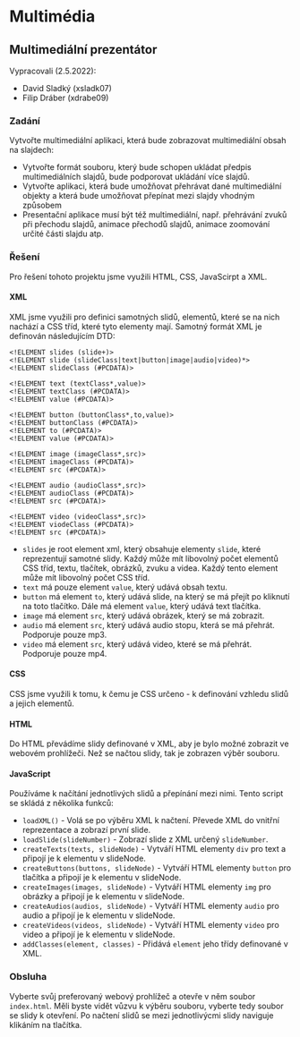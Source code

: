 # Multimédia
## Multimediální prezentátor
Vypracovali (2.5.2022):
* David Sladký (xsladk07)
* Filip Dráber (xdrabe09)

### Zadání
Vytvořte multimediální aplikaci, která bude zobrazovat multimediální obsah na slajdech:
* Vytvořte formát souboru, který bude schopen ukládat předpis multimediálních slajdů, bude podporovat ukládání více slajdů.
* Vytvořte aplikaci, která bude umožňovat přehrávat dané multimediální objekty a která bude umožňovat přepínat mezi slajdy vhodným způsobem
* Presentační aplikace musí být též multimediální, např. přehrávání zvuků při přechodu slajdů, animace přechodů slajdů, animace zoomování určité části slajdu atp.

### Řešení
Pro řešení tohoto projektu jsme využili HTML, CSS, JavaScirpt a XML.

#### XML
XML jsme využili pro definici samotných slidů, elementů, které se na nich nachází a CSS tříd, které tyto elementy mají. Samotný formát XML je definován následujícím DTD:
```
<!ELEMENT slides (slide+)>
<!ELEMENT slide (slideClass|text|button|image|audio|video)*>
<!ELEMENT slideClass (#PCDATA)>

<!ELEMENT text (textClass*,value)>
<!ELEMENT textClass (#PCDATA)>
<!ELEMENT value (#PCDATA)>

<!ELEMENT button (buttonClass*,to,value)>
<!ELEMENT buttonClass (#PCDATA)>
<!ELEMENT to (#PCDATA)>
<!ELEMENT value (#PCDATA)>

<!ELEMENT image (imageClass*,src)>
<!ELEMENT imageClass (#PCDATA)>
<!ELEMENT src (#PCDATA)>

<!ELEMENT audio (audioClass*,src)>
<!ELEMENT audioClass (#PCDATA)>
<!ELEMENT src (#PCDATA)>

<!ELEMENT video (videoClass*,src)>
<!ELEMENT viodeClass (#PCDATA)>
<!ELEMENT src (#PCDATA)>
```
* `slides` je root element xml, který obsahuje elementy `slide`, které reprezentují samotné slidy. Každý může mít libovolný počet elementů CSS tříd, textu, tlačítek, obrázků, zvuku a videa. Každý tento element může mít libovolný počet CSS tříd. 
* `text` má pouze element `value`, který udává obsah textu.
* `button` má element `to`, který udává slide, na který se má přejít po kliknutí na toto tlačítko. Dále má element `value`, který udává text tlačítka.
* `image` má element `src`, který udává obrázek, který se má zobrazit.
* `audio` má element `src`, který udává audio stopu, která se má přehrát. Podporuje pouze mp3.
* `video` má element `src`, který udává video, které se má přehrát. Podporuje pouze mp4.

#### CSS
CSS jsme využili k tomu, k čemu je CSS určeno - k definování vzhledu slidů a jejich elementů.

#### HTML
Do HTML převádíme slidy definované v XML, aby je bylo možné zobrazit ve webovém prohlížeči. Než se načtou slidy, tak je zobrazen výběr souboru.

#### JavaScript
Používáme k načítání jednotlivých slidů a přepínání mezi nimi. Tento script se skládá z několika funkců:
* `loadXML()` - Volá se po výběru XML k načtení. Převede XML do vnitřní reprezentace a zobrazí první slide.
* `loadSlide(slideNumber)` - Zobrazí slide z XML určený `slideNumber`.
* `createTexts(texts, slideNode)` - Vytváří HTML elementy `div` pro text a připojí je k elementu v slideNode.
* `createButtons(buttons, slideNode)` - Vytváří HTML elementy `button` pro tlačítka a připojí je k elementu v slideNode.
* `createImages(images, slideNode)` - Vytváří HTML elementy `img` pro obrázky a připojí je k elementu v slideNode.
* `createAudios(audios, slideNode)` - Vytváří HTML elementy `audio` pro audio a připojí je k elementu v slideNode.
* `createVideos(videos, slideNode)` - Vytváří HTML elementy `video` pro video a připojí je k elementu v slideNode.
* `addClasses(element, classes)` - Přidává `element` jeho třídy definované v XML.

### Obsluha
Vyberte svůj preferovaný webový prohlížeč a otevře v něm soubor `index.html`. Měli byste vidět vůzvu k výběru souboru, vyberte tedy soubor se slidy k otevření. Po načtení slidů se mezi jednotlivýcmi slidy naviguje klikáním na tlačítka.
